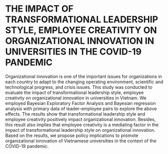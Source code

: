 # THE IMPACT OF TRANSFORMATIONAL LEADERSHIP STYLE, EMPLOYEE CREATIVITY ON ORGANIZATIONAL INNOVATION IN UNIVERSITIES IN THE COVID-19 PANDEMIC
Organizational innovation is one of the important issues for organizations in each country to adapt to the changing operating environment, scientific and technological progress, and crisis issues. This study was conducted to evaluate the impact of transformational leadership style, employee creativity on organizational innovation in universities in Vietnam. We employed Bayesian Exploratory Factor Analysis and Bayesian regression analysis with primary data of leader-employee pairs to explore the above effects. The results show that transformational leadership style and employee creativity positively impact organizational innovation. Besides, this result also implies that employee creativity is a mediating factor in the impact of transformational leadership style on organizational innovation. Based on the results, we propose policy implications to promote organizational innovation of Vietnamese universities in the context of the COVID-19 pandemic.

